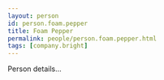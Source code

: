 ```yaml
---
layout: person
id: person.foam.pepper
title: Foam Pepper
permalink: people/person.foam.pepper.html
tags: [company.bright]
---
```


Person details...